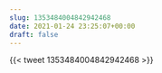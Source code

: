 ```yaml
---
slug: 1353484004842942468
date: 2021-01-24 23:25:07+00:00
draft: false
---
```


{{< tweet 1353484004842942468 >}}
